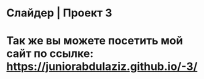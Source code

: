 # Слайдер | Проект 3
# Так же вы можете посетить мой сайт по ссылке: https://juniorabdulaziz.github.io/-3/
